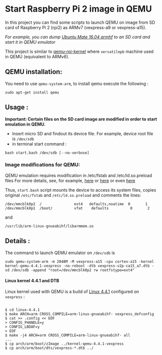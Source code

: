 # Start Raspberry Pi 2 image in QEMU

In this project you can find some scripts to launch QEMU on image from SD card of Raspberry Pi 2 (rpi2) as ARMv7 (vexpress-a9 or vexpress-a15). 

*For example, you can dump [Ubuntu Mate 16.04 armhf](https://ubuntu-mate.org/raspberry-pi/ubuntu-mate-16.04-desktop-armhf-raspberry-pi.img.xz) to an SD card and start it in QEMU emulator*

This project is similar to [qemu-rpi-kernel](https://github.com/dhruvvyas90/qemu-rpi-kernel/) where `versatilepb` machine used in QEMU (equivalent to ARMv6). 

## QEMU installation:

You need to use `qemu-system-arm`, to install qemu execute the following :

```
sudo apt-get install qemu
```

## Usage :

**Important: Certain files on the SD card image are modified in order to start emulation in QEMU.**

- Insert micro SD and findout its device file. For example, device root file is `/dev/sdb`
- in terminal start command :

```
bash start.bash /dev/sdb [--no-verbose]
```

### Image modifications for QEMU:

QEMU emulation requires modification in /etc/fstab and /etc/ld.so.preload files
For more details, see, for example, [here](http://stackoverflow.com/questions/38837606/emulate-raspberry-pi-raspbian-with-qemu/39676138) or [here](http://blog.3mdeb.com/2015/12/30/emulate-rapberry-pi-2-in-qemu/) or even [here](https://github.com/dhruvvyas90/qemu-rpi-kernel/blob/master/tools/qemu_choose_vm.sh)

Thus, `start.bash` script mounts the device to access its system files, copies original `/etc/fstab` and `/etc/ld.so.preload` and comments the lines:

```
/dev/mmcblk0p2  /               ext4   defaults,noatime  0       1
/dev/mmcblk0p1  /boot/          vfat    defaults          0       2
```

and 

```
/usr/lib/arm-linux-gnueabihf/libarmmem.so
```

## Details : 

The command to launch QEMU emulator on `/dev/sdb` is 

```
sudo qemu-system-arm -m 2048M -M vexpress-a15 -cpu cortex-a15 -kernel kernel-qemu-4.4.1-vexpress -no-reboot -dtb vexpress-v2p-ca15_a7.dtb -sd /dev/sdb -append "root=/dev/mmcblk0p2 rw rootfstype=ext4"
```

#### Linux kernel 4.4.1 and DTB

Linux kernel used with QEMU is a build of [Linux 4.4.1](https://cdn.kernel.org/pub/linux/kernel/v4.x/linux-4.4.1.tar.xz) configured on `vexpress` :

```

$ cd linux-4.4.1
$ make ARCH=arm CROSS_COMPILE=arm-linux-gnueabihf- vexpress_defconfig
$ cat >> .config << EOF
> CONFIG_FHANDLE=y
> CONFIG_LBDAF=y
> EOF
$ make -j4 ARCH=arm CROSS_COMPILE=arm-linux-gnueabihf- all
...
$ cp arch/arm/boot/zImage ../kernel-qemu-4.4.1-vexpress
$ cp arch/arm/boot/dts/vexpress-*.dtb ../

```









 




